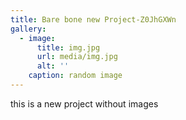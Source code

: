 ```yaml
---
title: Bare bone new Project-Z0JhGXWn
gallery:
  - image:
      title: img.jpg
      url: media/img.jpg
      alt: ''
    caption: random image
---
```

this is a new project without images
